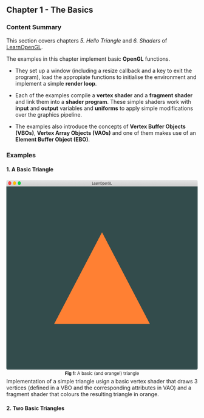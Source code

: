 ## Chapter 1 - The Basics
### Content Summary
This section covers chapters *5. Hello Triangle* and *6. Shaders* of [LearnOpenGL](https://learnopengl.com).

The examples in this chapter implement basic **OpenGL** functions. 

- They set up a window (including a resize callback and a key to exit the program), load the appropiate functions to initialise the environment and implement a simple **render loop**. 

- Each of the examples compile a **vertex shader** and a **fragment shader** and link them into a **shader program**. These simple shaders work with **input** and **output** variables and **uniforms** to apply simple modifications over the graphics pipeline. 

- The examples also introduce the concepts of **Vertex Buffer Objects (VBOs)**, **Vertex Array Objects (VAOs)** and one of them makes use of an **Element Buffer Object (EBO)**.

### Examples
#### 1. A Basic Triangle
<div align="center">
<img src="images/01-triangle.png" height="500"><br>
<sup><strong>Fig 1:</strong> A basic (and orange!) triangle</sup>
</div>
Implementation of a simple triangle usign a basic vertex shader that draws 3 vertices (defined in a VBO and the corresponding attributes in VAO) and a fragment shader that colours the resulting triangle in orange.

#### 2. Two Basic Triangles 
